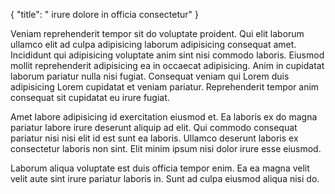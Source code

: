 {
"title": " irure dolore in officia consectetur"
}

Veniam reprehenderit tempor sit do voluptate proident. Qui elit laborum ullamco elit ad culpa adipisicing laborum adipisicing consequat amet. Incididunt qui adipisicing voluptate anim sint nisi commodo laboris. Eiusmod mollit reprehenderit adipisicing ea in occaecat adipisicing. Anim in cupidatat laborum pariatur nulla nisi fugiat. Consequat veniam qui Lorem duis adipisicing Lorem cupidatat et veniam pariatur. Reprehenderit tempor anim consequat sit cupidatat eu irure fugiat.

Amet labore adipisicing id exercitation eiusmod et. Ea laboris ex do magna pariatur labore irure deserunt aliquip ad elit. Qui commodo consequat pariatur nisi nisi elit id est sunt ea laboris. Ullamco deserunt laboris ex consectetur laboris non sint. Elit minim ipsum nisi dolor irure esse eiusmod.

Laborum aliqua voluptate est duis officia tempor enim. Ea ea magna velit velit aute sint irure pariatur laboris in. Sunt ad culpa eiusmod aliqua nisi do.